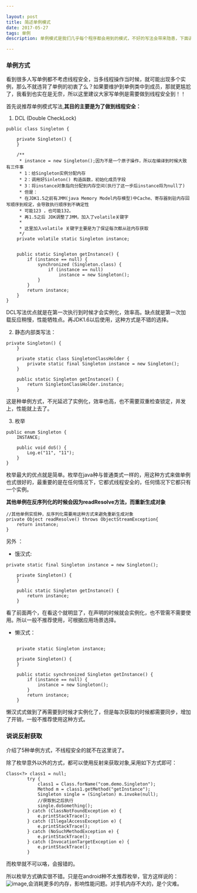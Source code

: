 ```yaml
---

layout: post
title: 简述单例模式
date: 2017-05-27
tags: 单例
description: 单例模式是我们几乎每个程序都会用到的模式，不好的写法会带来隐患，下面讲下单例的用法。

---
```


### 单例方式

看到很多人写单例都不考虑线程安全，当多线程操作当时候，就可能出现多个实例，那么不就违背了单例的初衷了么？如果要维护到单例类中到成员，那就更尴尬了，我看到也实在是无奈，所以这里建议大家写单例是需要做到线程安全到！！

首先说推荐单例模式写法,**其目的主要是为了做到线程安全：**

1) DCL (Double CheckLock) 

```
public class Singleton {

    private Singleton() {
    }

    /**
     * instance = new Singleton();因为不是一个原子操作，所以在编译到时候大致有三件事
     * 1：给Singleton实例分配内存
     * 2：调用好Sinleton() 构造函数，初始化成员字段
     * 3：将instance对象指向分配到内存空间(执行了这一步后instance将为null了)
     * 但是：
     * 在JDK1.5之前有JMM(java Memory Model内存模型)中Cache、寄存器到驻内存回写顺序到规定，会导致执行顺序到不确定性
     * 可能123 ，也可能132。
     * 再1.5之后 JDK调整了JMM，加入了volatile关键字
     *
     * 这里加入volatile 关键字主要是为了保证每次都从驻内存获取
     */
    private volatile static Singleton instance;


    public static Singleton getInstance() {
        if (instance == null) {
            synchronized (Singleton.class) {
                if (instance == null)
                    instance = new Singleton();
            }
        }
        return instance;
    }
}
```
DCL写法优点就是在第一次执行到时候才会实例化，效率高。缺点就是第一次加载反应稍慢，性能牺牲点。再JDK1.6以后使用，这种方式是不错的选择。

2) 静态内部类写法：

```
private Singleton() {
    }

    private static class SingletonClassHolder {
        private static final Singleton instance = new Singleton();
    }

    public static Singleton getInstance() {
        return SingletonClassHolder.instance;
    }
```

这是种单例方式，不光延迟了实例化，效率也高，也不需要双重检查锁定，并发上，性能就上去了。

3) 枚举

```
public enum Singleton {
    INSTANCE;

    public void doS() {
        Log.e("11", "11");
    }
}
```
枚举最大的优点就是简单。枚举在java种与普通类式一样的，用这种方式来做单例也式很好的，最重要的是在任何情况下，它都式线程安全的，任何情况下它都只有一个实例。

**其他单例在反序列化的时候会因为readResolve方法，而重新生成对象**
```
//其他单例实现种，反序列化需要用这种方式来避免重新生成对象
private Object readResolve() throws ObjectStreamException{
    return instance;
}
```


另外 ：

* 饿汉式:

```
private static final Singleton instance = new Singleton();

    private Singleton() {
    }

    public static Singleton getInstance() {
        return instance;
    }
```
看了前面两个，在看这个就明显了，在声明的时候就会实例化，也不管需不需要使用。所以一般不推荐使用，可根据应用场景选择。

* 懒汉式：

```

    private static Singleton instance;

    private Singleton() {
    }

    public static synchronized Singleton getInstance() {
        if (instance == null) {
            instance = new Singleton();
        }
        return instance;
    }
```

懒汉式式做到了再需要到时候才实例化了，但是每次获取的时候都需要同步，增加了开销，一般不推荐使用这种方式。


### 说说反射获取

介绍了5种单例方式，不线程安全的就不在这里说了。

除了枚举意外以外的方式，都可以使用反射来获取对象,采用如下方式即可：
```
Class<?> class1 = null;
        try {
            class1 = Class.forName("com.demo.Singleton");
            Method m = class1.getMethod("getInstance");
            Singleton single = (Singleton) m.invoke(null);
            //获取到之后执行
            single.doSomething();
        } catch (ClassNotFoundException e) {
            e.printStackTrace();
        } catch (IllegalAccessException e) {
            e.printStackTrace();
        } catch (NoSuchMethodException e) {
            e.printStackTrace();
        } catch (InvocationTargetException e) {
            e.printStackTrace();
        }
```

而枚举就不可以咯，会报错的。

所以枚举方式确实很不错。只是在android种不太推荐枚举，官方这样说的：
![image](http://img.blog.csdn.net/20160530154046440?watermark/2/text/aHR0cDovL2Jsb2cuY3Nkbi5uZXQv/font/5a6L5L2T/fontsize/400/fill/I0JBQkFCMA==/dissolve/70/gravity/Center),会消耗更多的内存，影响性能问题。对手机内存不大的，是个灾难。